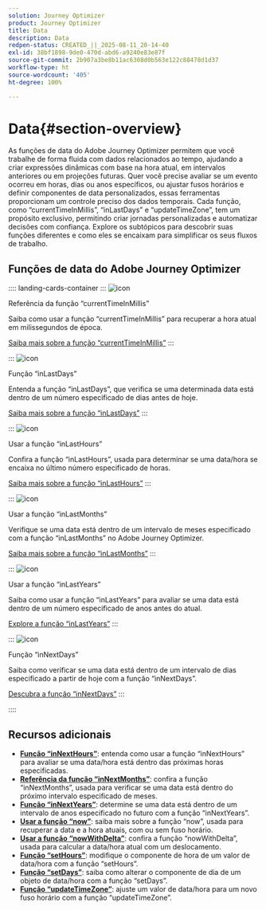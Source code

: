 ```yaml
---
solution: Journey Optimizer
product: Journey Optimizer
title: Data
description: Data
redpen-status: CREATED_||_2025-08-11_20-14-40
exl-id: 38bf1898-9de0-470d-abd6-a9240e83e87f
source-git-commit: 2b907a3be8b11ac6308d0b563e122c88478d1d37
workflow-type: ht
source-wordcount: '405'
ht-degree: 100%

---
```


# Data{#section-overview}

As funções de data do Adobe Journey Optimizer permitem que você trabalhe de forma fluida com dados relacionados ao tempo, ajudando a criar expressões dinâmicas com base na hora atual, em intervalos anteriores ou em projeções futuras. Quer você precise avaliar se um evento ocorreu em horas, dias ou anos específicos, ou ajustar fusos horários e definir componentes de data personalizados, essas ferramentas proporcionam um controle preciso dos dados temporais. Cada função, como “currentTimeInMillis”, “inLastDays” e “updateTimeZone”, tem um propósito exclusivo, permitindo criar jornadas personalizadas e automatizar decisões com confiança. Explore os subtópicos para descobrir suas funções diferentes e como eles se encaixam para simplificar os seus fluxos de trabalho.

## Funções de data do Adobe Journey Optimizer

:::: landing-cards-container
:::
![icon](https://cdn.experienceleague.adobe.com/icons/code-branch.svg?lang=pt-BR)

Referência da função “currentTimeInMillis”

Saiba como usar a função “currentTimeInMillis” para recuperar a hora atual em milissegundos de época.

[Saiba mais sobre a função “currentTimeInMillis”](../using/building-journeys/functions/functioncurrenttimeinmillis.md)
:::

:::
![icon](https://cdn.experienceleague.adobe.com/icons/code-branch.svg?lang=pt-BR)

Função “inLastDays”

Entenda a função “inLastDays”, que verifica se uma determinada data está dentro de um número especificado de dias antes de hoje.

[Saiba mais sobre a função “inLastDays”](../using/building-journeys/functions/functioninlastdays.md)
:::

:::
![icon](https://cdn.experienceleague.adobe.com/icons/code-branch.svg?lang=pt-BR)

Usar a função “inLastHours”

Confira a função “inLastHours”, usada para determinar se uma data/hora se encaixa no último número especificado de horas.

[Saiba mais sobre a função “inLastHours”](../using/building-journeys/functions/functioninlasthours.md)
:::

:::
![icon](https://cdn.experienceleague.adobe.com/icons/code-branch.svg?lang=pt-BR)

Usar a função “inLastMonths”

Verifique se uma data está dentro de um intervalo de meses especificado com a função “inLastMonths” no Adobe Journey Optimizer.

[Saiba mais sobre a função “inLastMonths”](../using/building-journeys/functions/functioninlastmonths.md)
:::

:::
![icon](https://cdn.experienceleague.adobe.com/icons/code-branch.svg?lang=pt-BR)

Usar a função “inLastYears”

Saiba como usar a função “inLastYears” para avaliar se uma data está dentro de um número especificado de anos antes do atual.

[Explore a função “inLastYears”](../using/building-journeys/functions/functioninlastyears.md)
:::

:::
![icon](https://cdn.experienceleague.adobe.com/icons/code-branch.svg?lang=pt-BR)

Função “inNextDays”

Saiba como verificar se uma data está dentro de um intervalo de dias especificado a partir de hoje com a função “inNextDays”.

[Descubra a função “inNextDays”](../using/building-journeys/functions/functioninnextdays.md)
:::

::::


## Recursos adicionais

- **[Função “inNextHours”](../using/building-journeys/functions/functioninnexthours.md)**: entenda como usar a função “inNextHours” para avaliar se uma data/hora está dentro das próximas horas especificadas.
- **[Referência da função “inNextMonths”](../using/building-journeys/functions/functioninnextmonths.md)**: confira a função “inNextMonths”, usada para verificar se uma data está dentro do próximo intervalo especificado de meses.
- **[Função “inNextYears”](../using/building-journeys/functions/functioninnextyears.md)**: determine se uma data está dentro de um intervalo de anos especificado no futuro com a função “inNextYears”.
- **[Usar a função “now”](../using/building-journeys/functions/functionnow.md)**: saiba mais sobre a função “now”, usada para recuperar a data e a hora atuais, com ou sem fuso horário.
- **[Usar a função “nowWithDelta”](../using/building-journeys/functions/functionnowwithdelta.md)**: confira a função “nowWithDelta”, usada para calcular a data/hora atual com um deslocamento.
- **[Função “setHours”](../using/building-journeys/functions/functionsethours.md)**: modifique o componente de hora de um valor de data/hora com a função “setHours”.
- **[Função “setDays”](../using/building-journeys/functions/functionsetdays.md)**: saiba como alterar o componente de dia de um objeto de data/hora com a função “setDays”.
- **[Função “updateTimeZone”](../using/building-journeys/functions/functionupdatetimezone.md)**: ajuste um valor de data/hora para um novo fuso horário com a função “updateTimeZone”.
